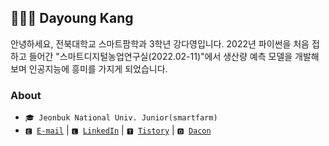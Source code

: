 ## 👩🏻‍💻 Dayoung Kang
안녕하세요, 전북대학교 스마트팜학과 3학년 강다영입니다. 2022년 파이썬을 처음 접하고 들어간 "스마트디지털농업연구실(2022.02-11)"에서 생산량 예측 모델을 개발해보며 인공지능에 흥미를 가지게 되었습니다.

### About
- <code>🎓 Jeonbuk National Univ. Junior(smartfarm)</code>
- <code>🅴 [E-mail](mailto:kallzero1008@jbnu.ac.kr)</code> | <code>🅻 [LinkedIn](https://www.linkedin.com/in/riverallzero/)</code> | <code>🆃 [Tistory](https://riverallzero.tistory.com/)</code> | <code>🅳 [Dacon](https://dacon.io/myprofile/452547/home)</code> 
